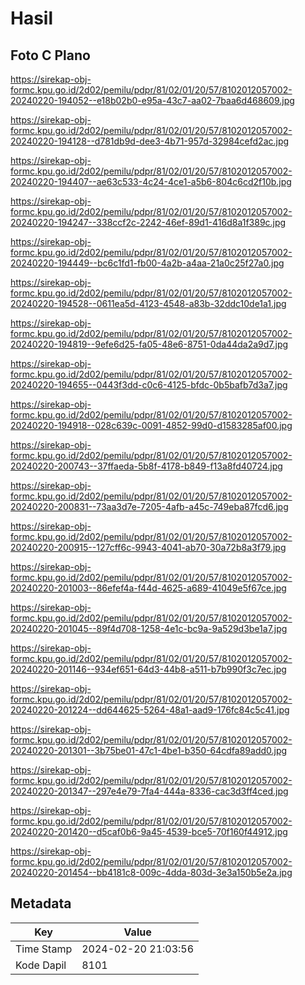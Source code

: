 # Hasil

## Foto C Plano

https://sirekap-obj-formc.kpu.go.id/2d02/pemilu/pdpr/81/02/01/20/57/8102012057002-20240220-194052--e18b02b0-e95a-43c7-aa02-7baa6d468609.jpg

https://sirekap-obj-formc.kpu.go.id/2d02/pemilu/pdpr/81/02/01/20/57/8102012057002-20240220-194128--d781db9d-dee3-4b71-957d-32984cefd2ac.jpg

https://sirekap-obj-formc.kpu.go.id/2d02/pemilu/pdpr/81/02/01/20/57/8102012057002-20240220-194407--ae63c533-4c24-4ce1-a5b6-804c6cd2f10b.jpg

https://sirekap-obj-formc.kpu.go.id/2d02/pemilu/pdpr/81/02/01/20/57/8102012057002-20240220-194247--338ccf2c-2242-46ef-89d1-416d8a1f389c.jpg

https://sirekap-obj-formc.kpu.go.id/2d02/pemilu/pdpr/81/02/01/20/57/8102012057002-20240220-194449--bc6c1fd1-fb00-4a2b-a4aa-21a0c25f27a0.jpg

https://sirekap-obj-formc.kpu.go.id/2d02/pemilu/pdpr/81/02/01/20/57/8102012057002-20240220-194528--0611ea5d-4123-4548-a83b-32ddc10de1a1.jpg

https://sirekap-obj-formc.kpu.go.id/2d02/pemilu/pdpr/81/02/01/20/57/8102012057002-20240220-194819--9efe6d25-fa05-48e6-8751-0da44da2a9d7.jpg

https://sirekap-obj-formc.kpu.go.id/2d02/pemilu/pdpr/81/02/01/20/57/8102012057002-20240220-194655--0443f3dd-c0c6-4125-bfdc-0b5bafb7d3a7.jpg

https://sirekap-obj-formc.kpu.go.id/2d02/pemilu/pdpr/81/02/01/20/57/8102012057002-20240220-194918--028c639c-0091-4852-99d0-d1583285af00.jpg

https://sirekap-obj-formc.kpu.go.id/2d02/pemilu/pdpr/81/02/01/20/57/8102012057002-20240220-200743--37ffaeda-5b8f-4178-b849-f13a8fd40724.jpg

https://sirekap-obj-formc.kpu.go.id/2d02/pemilu/pdpr/81/02/01/20/57/8102012057002-20240220-200831--73aa3d7e-7205-4afb-a45c-749eba87fcd6.jpg

https://sirekap-obj-formc.kpu.go.id/2d02/pemilu/pdpr/81/02/01/20/57/8102012057002-20240220-200915--127cff6c-9943-4041-ab70-30a72b8a3f79.jpg

https://sirekap-obj-formc.kpu.go.id/2d02/pemilu/pdpr/81/02/01/20/57/8102012057002-20240220-201003--86efef4a-f44d-4625-a689-41049e5f67ce.jpg

https://sirekap-obj-formc.kpu.go.id/2d02/pemilu/pdpr/81/02/01/20/57/8102012057002-20240220-201045--89f4d708-1258-4e1c-bc9a-9a529d3be1a7.jpg

https://sirekap-obj-formc.kpu.go.id/2d02/pemilu/pdpr/81/02/01/20/57/8102012057002-20240220-201146--934ef651-64d3-44b8-a511-b7b990f3c7ec.jpg

https://sirekap-obj-formc.kpu.go.id/2d02/pemilu/pdpr/81/02/01/20/57/8102012057002-20240220-201224--dd644625-5264-48a1-aad9-176fc84c5c41.jpg

https://sirekap-obj-formc.kpu.go.id/2d02/pemilu/pdpr/81/02/01/20/57/8102012057002-20240220-201301--3b75be01-47c1-4be1-b350-64cdfa89add0.jpg

https://sirekap-obj-formc.kpu.go.id/2d02/pemilu/pdpr/81/02/01/20/57/8102012057002-20240220-201347--297e4e79-7fa4-444a-8336-cac3d3ff4ced.jpg

https://sirekap-obj-formc.kpu.go.id/2d02/pemilu/pdpr/81/02/01/20/57/8102012057002-20240220-201420--d5caf0b6-9a45-4539-bce5-70f160f44912.jpg

https://sirekap-obj-formc.kpu.go.id/2d02/pemilu/pdpr/81/02/01/20/57/8102012057002-20240220-201454--bb4181c8-009c-4dda-803d-3e3a150b5e2a.jpg


## Metadata

| Key        | Value               |
| ---------- | ------------------- |
| Time Stamp | 2024-02-20 21:03:56 |
| Kode Dapil | 8101                |



